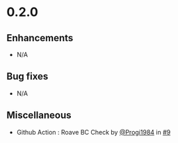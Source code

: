 # 0.2.0

## Enhancements

- N/A

## Bug fixes

- N/A

## Miscellaneous

- Github Action : Roave BC Check by [@Progi1984](https://github/Progi1984) in [#9](https://github.com/PHPOffice/Math/pull/9)